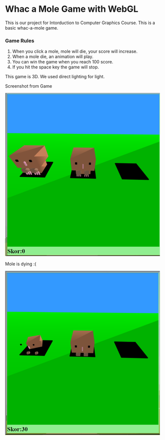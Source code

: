 # Whac a Mole Game with WebGL
This is our project for Intorduction to Computer Graphics Course. This is a basic whac-a-mole game.

### Game Rules
1. When you click a mole, mole will die, your score will increase.
2. When a mole die, an animation will play.
3. You can win the game when you reach 100 score.
4. If you hit the space key the game will stop.

This game is 3D. We used direct lighting for light. 

Screenshot from Game

![Screenshot from Game](Screenshots/whac-a-mole.png)

Mole is dying :(

![Mole is dying](Screenshots/whac-a-mole-animation.png)
